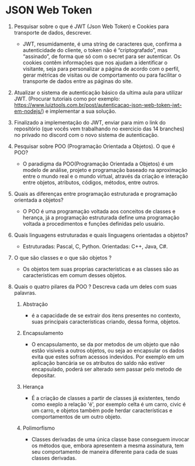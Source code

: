 # JSON Web Token

1. Pesquisar sobre o que é JWT (Json Web Token) e Cookies para transporte de dados, descrever.

   - JWT, resumidamente, é uma string de caracteres que, confirma a autenticidade do cliente, o token não é “criptografado”, mas “assinado”, de forma que só com o secret para ser autenticar. Os cookies contêm informações que nos ajudam a identificar o visitante, seja para personalizar a página de acordo com o perfil, gerar métricas de visitas ou de comportamento ou para facilitar o transporte de dados entre as páginas do site.

2. Atualizar o sistema de autenticação básico da ultima aula para utilizar JWT. (Procurar tutoriais como por exemplo: https://www.luiztools.com.br/post/autenticacao-json-web-token-jwt-em-nodejs/) e implementar a sua solução.

3. Finalizado a implementação do JWT, enviar para mim o link do repositório (que vocês vem trabalhando no exercicio das 14 branches) no privado no discord com o novo sistema de autenticação.

4. Pesquisar sobre POO (Programação Orientada a Objetos). O que é POO?

   - O paradigma da POO(Programação Orientada a Objetos) é um modelo de análise, projeto e programação baseado na aproximação entre o mundo real e o mundo virtual, através da criação e interação entre objetos, atributos, códigos, métodos, entre outros.

5. Quais as diferenças entre programação estruturada e programação orientada a objetos?

   - O POO é uma programação voltada aos conceitos de classes e herança, já a programação estruturada define uma programação voltada a procedimentos e funções definidas pelo usuário.

6. Quais linguagens estruturadas e quais linguagens orientadas a objetos?

   - Estruturadas: Pascal, C, Python.
     Orientadas: C++, Java, C#.

7. O que são classes e o que são objetos ?

   - Os objetos tem suas proprias caracteristicas e as classes são as caracteristicas em comum desses objetos.


8. Quais o quatro pilares da POO ? Descreva cada um deles com suas palavras.

   1. Abstração

      * é a capacidade de se extrair dos itens presentes no contexto, suas principais características criando, dessa forma, objetos.

   2. Encapsulamento

        * O encapsulamento, se da por metodos de um objeto que não estão visiveis a outros objetos, ou seja ao encapsular os dados evita que estes sofram acessos indevidos. Por exemplo em um aplicação bancária se os atributos do saldo não estiver encapsulado, poderá ser alterado sem passar pelo metodo de depositar.

   3. Herança

        * É a criação de classes a partir de classes já existentes, tendo como exeplo a relação 'é', por exemplo celta é um carro, civic é um carro, e objetos também pode herdar características e comportamentos de um outro objeto.

    4. Polimorfismo

        *  Classes derivadas de uma única classe base conseguem invocar os métodos que, embora apresentem a mesma assinatura, tem seu comportamento de maneira diferente para cada de suas classes derivadas.